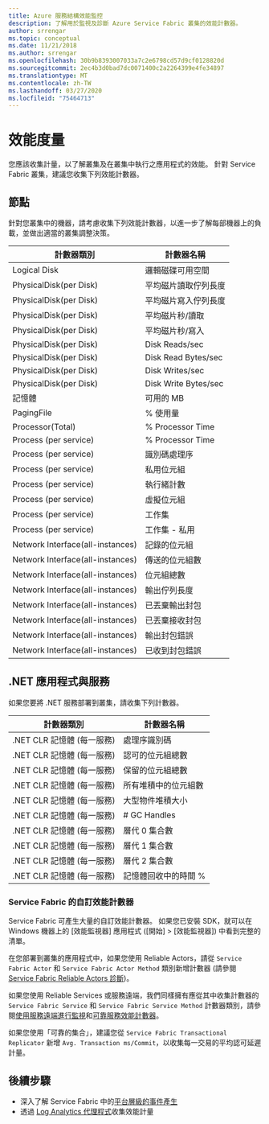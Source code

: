 ```yaml
---
title: Azure 服務結構效能監控
description: 了解用於監視及診斷 Azure Service Fabric 叢集的效能計數器。
author: srrengar
ms.topic: conceptual
ms.date: 11/21/2018
ms.author: srrengar
ms.openlocfilehash: 30b9b8393007033a7c2e6798cd57d9cf0128820d
ms.sourcegitcommit: 2ec4b3d0bad7dc0071400c2a2264399e4fe34897
ms.translationtype: MT
ms.contentlocale: zh-TW
ms.lasthandoff: 03/27/2020
ms.locfileid: "75464713"
---
```

# <a name="performance-metrics"></a>效能度量

您應該收集計量，以了解叢集及在叢集中執行之應用程式的效能。 針對 Service Fabric 叢集，建議您收集下列效能計數器。

## <a name="nodes"></a>節點

針對您叢集中的機器，請考慮收集下列效能計數器，以進一步了解每部機器上的負載，並做出適當的叢集調整決策。

| 計數器類別 | 計數器名稱 |
| --- | --- |
| Logical Disk | 邏輯磁碟可用空間 |
| PhysicalDisk(per Disk) | 平均磁片讀取佇列長度 |
| PhysicalDisk(per Disk) | 平均磁片寫入佇列長度 |
| PhysicalDisk(per Disk) | 平均磁片秒/讀取 |
| PhysicalDisk(per Disk) | 平均磁片秒/寫入 |
| PhysicalDisk(per Disk) | Disk Reads/sec  |
| PhysicalDisk(per Disk) | Disk Read Bytes/sec  |
| PhysicalDisk(per Disk) | Disk Writes/sec |
| PhysicalDisk(per Disk) | Disk Write Bytes/sec |
| 記憶體 | 可用的 MB |
| PagingFile | % 使用量 |
| Processor(Total) | % Processor Time |
| Process (per service) | % Processor Time |
| Process (per service) | 識別碼處理序 |
| Process (per service) | 私用位元組 |
| Process (per service) | 執行緒計數 |
| Process (per service) | 虛擬位元組 |
| Process (per service) | 工作集 |
| Process (per service) | 工作集 - 私用 |
| Network Interface(all-instances) | 記錄的位元組 |
| Network Interface(all-instances) | 傳送的位元組數 |
| Network Interface(all-instances) | 位元組總數 |
| Network Interface(all-instances) | 輸出佇列長度 |
| Network Interface(all-instances) | 已丟棄輸出封包 |
| Network Interface(all-instances) | 已丟棄接收封包 |
| Network Interface(all-instances) | 輸出封包錯誤 |
| Network Interface(all-instances) | 已收到封包錯誤 |

## <a name="net-applications-and-services"></a>.NET 應用程式與服務

如果您要將 .NET 服務部署到叢集，請收集下列計數器。 

| 計數器類別 | 計數器名稱 |
| --- | --- |
| .NET CLR 記憶體 (每一服務) | 處理序識別碼 |
| .NET CLR 記憶體 (每一服務) | 認可的位元組總數 |
| .NET CLR 記憶體 (每一服務) | 保留的位元組總數 |
| .NET CLR 記憶體 (每一服務) | 所有堆積中的位元組數 |
| .NET CLR 記憶體 (每一服務) | 大型物件堆積大小 |
| .NET CLR 記憶體 (每一服務) | # GC Handles |
| .NET CLR 記憶體 (每一服務) | 層代 0 集合數 |
| .NET CLR 記憶體 (每一服務) | 層代 1 集合數 |
| .NET CLR 記憶體 (每一服務) | 層代 2 集合數 |
| .NET CLR 記憶體 (每一服務) | 記憶體回收中的時間 % |

### <a name="service-fabrics-custom-performance-counters"></a>Service Fabric 的自訂效能計數器

Service Fabric 可產生大量的自訂效能計數器。 如果您已安裝 SDK，就可以在 Windows 機器上的 [效能監視器] 應用程式 ([開始] > [效能監視器]) 中看到完整的清單。 

在您部署到叢集的應用程式中，如果您使用 Reliable Actors，請從 `Service Fabric Actor` 和 `Service Fabric Actor Method` 類別新增計數器 (請參閱 [Service Fabric Reliable Actors 診斷](service-fabric-reliable-actors-diagnostics.md))。

如果您使用 Reliable Services 或服務遠端，我們同樣擁有應從其中收集計數器的 `Service Fabric Service` 和 `Service Fabric Service Method` 計數器類別，請參閱[使用服務遠端進行監視](service-fabric-reliable-serviceremoting-diagnostics.md)和[可靠服務效能計數器](service-fabric-reliable-services-diagnostics.md#performance-counters)。 

如果您使用「可靠的集合」，建議您從 `Service Fabric Transactional Replicator` 新增 `Avg. Transaction ms/Commit`，以收集每一交易的平均認可延遲計量。


## <a name="next-steps"></a>後續步驟

* 深入了解 Service Fabric 中的[平台層級的事件產生](service-fabric-diagnostics-event-generation-infra.md)
* 透過 [Log Analytics 代理程式](service-fabric-diagnostics-oms-agent.md)收集效能計量
